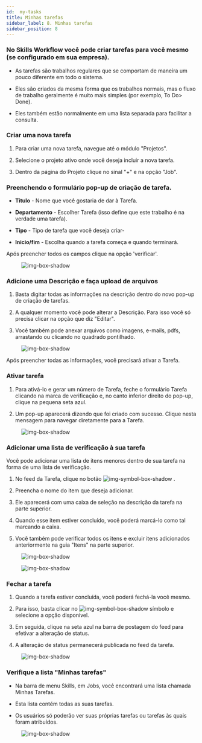 ```yaml
---
id:  my-tasks
title: Minhas tarefas
sidebar_label: 8. Minhas tarefas
sidebar_position: 8
---
```


### No Skills Workflow você pode criar tarefas para você mesmo (se configurado em sua empresa).

- As tarefas são trabalhos regulares que se comportam de maneira um pouco diferente em todo o sistema.

- Eles são criados da mesma forma que os trabalhos normais, mas o fluxo de trabalho geralmente é muito mais simples (por exemplo, To Do> Done).

- Eles também estão normalmente em uma lista separada para facilitar a consulta.

### Criar uma nova tarefa

1. Para criar uma nova tarefa, navegue até o módulo "Projetos".

2. Selecione o projeto ativo onde você deseja incluir a nova tarefa.

3. Dentro da página do Projeto clique no sinal "+" e na opção "Job".

### Preenchendo o formulário pop-up de criação de tarefa. 

- **Titulo** - Nome que você gostaria de dar à Tarefa.

- **Departamento** - Escolher Tarefa (isso define que este trabalho é na verdade uma tarefa).

- **Tipo** - Tipo de tarefa que você deseja criar-

- **Inicio/fim** - Escolha quando a tarefa começa e quando terminará.

Após preencher todos os campos clique na opção 'verificar'.

<figure>

![img-box-shadow](/img/university/project-management/project-management-lesson8-1.png)
<figcaption></figcaption>
</figure>

### Adicione uma Descrição e faça upload de arquivos

1. Basta digitar todas as informações na descrição dentro do novo pop-up de criação de tarefas.

2. A qualquer momento você pode alterar a Descrição. Para isso você só precisa clicar na opção que diz "Editar".

3. Você também pode anexar arquivos como imagens, e-mails, pdfs, arrastando ou clicando no quadrado pontilhado.

<figure>

![img-box-shadow](/img/university/project-management/project-management-lesson8-2.png)
<figcaption></figcaption>
</figure>

Após preencher todas as informações, você precisará ativar a Tarefa.

### Ativar tarefa

1. Para ativá-lo e gerar um número de Tarefa, feche o formulário Tarefa clicando na marca de verificação e, no canto inferior direito do pop-up, clique na pequena seta azul.

2. Um pop-up aparecerá dizendo que foi criado com sucesso. Clique nesta mensagem para navegar diretamente para a Tarefa.

<figure>

![img-box-shadow](/img/university/project-management/project-management-lesson8-3.png)
<figcaption></figcaption>
</figure>

### Adicionar uma lista de verificação à sua tarefa

Você pode adicionar uma lista de itens menores dentro de sua tarefa na forma de uma lista de verificação.

1. No feed da Tarefa, clique no botão ![img-symbol-box-shadow](/img/university/project-management/project-management-lesson8-symbol-1.PNG) .

2. Preencha o nome do item que deseja adicionar.

3. Ele aparecerá com uma caixa de seleção na descrição da tarefa na parte superior.

4. Quando esse item estiver concluído, você poderá marcá-lo como tal marcando a caixa.

5. Você também pode verificar todos os itens e excluir itens adicionados anteriormente na guia "Itens" na parte superior.

<figure>

![img-box-shadow](/img/university/project-management/project-management-lesson8-4.png)
<figcaption></figcaption>
</figure>

<figure>

![img-box-shadow](/img/university/project-management/project-management-lesson8-5.png)
<figcaption></figcaption>
</figure>

### Fechar a tarefa

1. Quando a tarefa estiver concluída, você poderá fechá-la você mesmo.

2. Para isso, basta clicar no ![img-symbol-box-shadow](/img/university/project-management/project-management-lesson8-symbol-2.png) símbolo e selecione a opção disponível.

3. Em seguida, clique na seta azul na barra de postagem do feed para efetivar a alteração de status.

4. A alteração de status permanecerá publicada no feed da tarefa.

<figure>

![img-box-shadow](/img/university/project-management/project-management-lesson8-6.png)
<figcaption></figcaption>
</figure>

### Verifique a lista "Minhas tarefas"

- Na barra de menu Skills, em Jobs, você encontrará uma lista chamada Minhas Tarefas.

- Esta lista contém todas as suas tarefas.

- Os usuários só poderão ver suas próprias tarefas ou tarefas às quais foram atribuídos.

<figure>

![img-box-shadow](/img/university/project-management/project-management-lesson8-7.png)
<figcaption></figcaption>
</figure>

